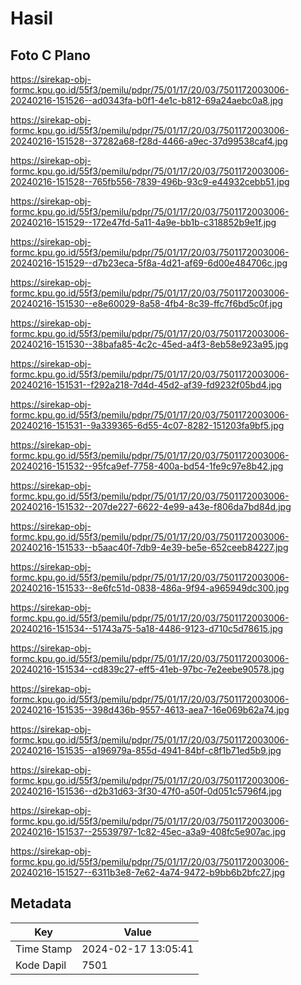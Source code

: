 # Hasil

## Foto C Plano

https://sirekap-obj-formc.kpu.go.id/55f3/pemilu/pdpr/75/01/17/20/03/7501172003006-20240216-151526--ad0343fa-b0f1-4e1c-b812-69a24aebc0a8.jpg

https://sirekap-obj-formc.kpu.go.id/55f3/pemilu/pdpr/75/01/17/20/03/7501172003006-20240216-151528--37282a68-f28d-4466-a9ec-37d99538caf4.jpg

https://sirekap-obj-formc.kpu.go.id/55f3/pemilu/pdpr/75/01/17/20/03/7501172003006-20240216-151528--765fb556-7839-496b-93c9-e44932cebb51.jpg

https://sirekap-obj-formc.kpu.go.id/55f3/pemilu/pdpr/75/01/17/20/03/7501172003006-20240216-151529--172e47fd-5a11-4a9e-bb1b-c318852b9e1f.jpg

https://sirekap-obj-formc.kpu.go.id/55f3/pemilu/pdpr/75/01/17/20/03/7501172003006-20240216-151529--d7b23eca-5f8a-4d21-af69-6d00e484706c.jpg

https://sirekap-obj-formc.kpu.go.id/55f3/pemilu/pdpr/75/01/17/20/03/7501172003006-20240216-151530--e8e60029-8a58-4fb4-8c39-ffc7f6bd5c0f.jpg

https://sirekap-obj-formc.kpu.go.id/55f3/pemilu/pdpr/75/01/17/20/03/7501172003006-20240216-151530--38bafa85-4c2c-45ed-a4f3-8eb58e923a95.jpg

https://sirekap-obj-formc.kpu.go.id/55f3/pemilu/pdpr/75/01/17/20/03/7501172003006-20240216-151531--f292a218-7d4d-45d2-af39-fd9232f05bd4.jpg

https://sirekap-obj-formc.kpu.go.id/55f3/pemilu/pdpr/75/01/17/20/03/7501172003006-20240216-151531--9a339365-6d55-4c07-8282-151203fa9bf5.jpg

https://sirekap-obj-formc.kpu.go.id/55f3/pemilu/pdpr/75/01/17/20/03/7501172003006-20240216-151532--95fca9ef-7758-400a-bd54-1fe9c97e8b42.jpg

https://sirekap-obj-formc.kpu.go.id/55f3/pemilu/pdpr/75/01/17/20/03/7501172003006-20240216-151532--207de227-6622-4e99-a43e-f806da7bd84d.jpg

https://sirekap-obj-formc.kpu.go.id/55f3/pemilu/pdpr/75/01/17/20/03/7501172003006-20240216-151533--b5aac40f-7db9-4e39-be5e-652ceeb84227.jpg

https://sirekap-obj-formc.kpu.go.id/55f3/pemilu/pdpr/75/01/17/20/03/7501172003006-20240216-151533--8e6fc51d-0838-486a-9f94-a965949dc300.jpg

https://sirekap-obj-formc.kpu.go.id/55f3/pemilu/pdpr/75/01/17/20/03/7501172003006-20240216-151534--51743a75-5a18-4486-9123-d710c5d78615.jpg

https://sirekap-obj-formc.kpu.go.id/55f3/pemilu/pdpr/75/01/17/20/03/7501172003006-20240216-151534--cd839c27-eff5-41eb-97bc-7e2eebe90578.jpg

https://sirekap-obj-formc.kpu.go.id/55f3/pemilu/pdpr/75/01/17/20/03/7501172003006-20240216-151535--398d436b-9557-4613-aea7-16e069b62a74.jpg

https://sirekap-obj-formc.kpu.go.id/55f3/pemilu/pdpr/75/01/17/20/03/7501172003006-20240216-151535--a196979a-855d-4941-84bf-c8f1b71ed5b9.jpg

https://sirekap-obj-formc.kpu.go.id/55f3/pemilu/pdpr/75/01/17/20/03/7501172003006-20240216-151536--d2b31d63-3f30-47f0-a50f-0d051c5796f4.jpg

https://sirekap-obj-formc.kpu.go.id/55f3/pemilu/pdpr/75/01/17/20/03/7501172003006-20240216-151537--25539797-1c82-45ec-a3a9-408fc5e907ac.jpg

https://sirekap-obj-formc.kpu.go.id/55f3/pemilu/pdpr/75/01/17/20/03/7501172003006-20240216-151527--6311b3e8-7e62-4a74-9472-b9bb6b2bfc27.jpg


## Metadata

| Key        | Value               |
| ---------- | ------------------- |
| Time Stamp | 2024-02-17 13:05:41 |
| Kode Dapil | 7501                |



